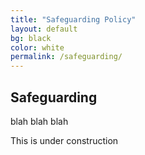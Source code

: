 ```yaml
---
title: "Safeguarding Policy"
layout: default
bg: black
color: white
permalink: /safeguarding/
---
```


## Safeguarding

blah blah blah

This is under construction
